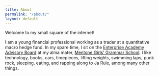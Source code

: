 ```yaml
---
title: About
permalink: "/about/"
layout: default
---
```


Welcome to my small square of the internet!

I am a young financial professional working as a trader at a quantitative macro hedge fund. In my spare time, I sit on the [Enterprise Academy Advisory Board](https://ea.mentonegirls.vic.edu.au) at my alma mater, [Mentone Girls' Grammar School](http://mentonegirls.vic.edu.au). I like technology, books, cars, timepieces, lifting weights, swimming laps, punk rock, sleeping,  eating, and rapping along to Ja Rule, among many other things. 
